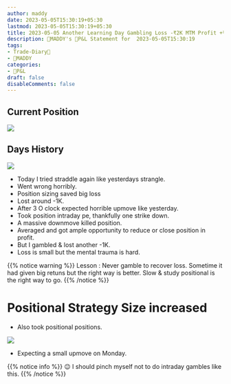 ```yaml
---
author: maddy
date: 2023-05-05T15:30:19+05:30
lastmod: 2023-05-05T15:30:19+05:30
title: 2023-05-05 Another Learning Day Gambling Loss -₹2K MTM Profit +₹700
description: 🧔MADDY's 💸P&L Statement for  2023-05-05T15:30:19 
tags:
- Trade-Diary📗
- 🧔MADDY
categories: 
- 💸P&L
draft: false
disableComments: false
---
```

## Current Position

![](https://i.imgur.com/CIgeGCf.png)

## Days History

![](https://i.imgur.com/5lYuIXA.png)

- Today I tried straddle again like yesterdays strangle.
- Went wrong horribly.
- Position sizing saved big loss
- Lost around -1K.
- After 3 O clock expected horrible upmove like  yesterday.
- Took position intraday pe, thankfully one strike down.
- A massive downmove killed position.
- Averaged and got ample opportunity to reduce or close position in profit.
- But I gambled & lost another -1K.
- Loss is small but the mental trauma is hard.

{{% notice warning %}}
Lesson : Never gamble to recover loss. Sometime it had given big retuns but the right way is better. Slow & study positional is the right way to go.
{{% /notice %}}

# Positional Strategy Size increased

- Also took positional positions.

![](https://i.imgur.com/BqzBFRo.png)

- Expecting a small upmove on Monday.

{{% notice info %}}
😉 I should pinch myself not to do intraday gambles like this. 
{{% /notice %}}

